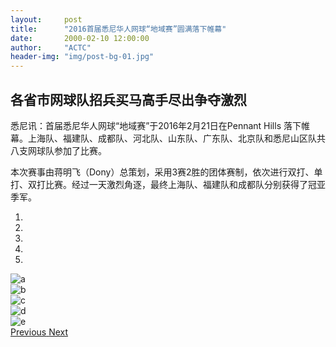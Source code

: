 ```yaml
---
layout:     post
title:      "2016首届悉尼华人网球“地域赛”圆满落下帷幕"
date:       2000-02-10 12:00:00
author:     "ACTC"
header-img: "img/post-bg-01.jpg"
---
```


<!-- <h2>首届悉尼华人网球“地域赛”圆满落下帷幕</h2> -->
<h2>各省市网球队招兵买马高手尽出争夺激烈</h2>
<p>悉尼讯：首届悉尼华人网球“地域赛”于2016年2月21日在Pennant Hills 落下帷幕。上海队、福建队、成都队、河北队、山东队、广东队、北京队和悉尼山区队共八支网球队参加了比赛。</p>
<p>本次赛事由蒋明飞（Dony）总策划，采用3赛2胜的团体赛制，依次进行双打、单打、双打比赛。经过一天激烈角逐，最终上海队、福建队和成都队分别获得了冠亚季军。</p>

<div class="row text-center">
    <div class="col-xs-12 col-sm-12 col-md-10 col-md-offset-1 col-lg-10 col-lg-offset-1">
        <div id="carousel-example-generic" class="carousel slide" data-ride="carousel">
            <!-- Indicators -->
            <ol class="carousel-indicators">
                <li data-target="#carousel-example-generic" data-slide-to="0" class="active"></li>
                <li data-target="#carousel-example-generic" data-slide-to="1"></li>
                <li data-target="#carousel-example-generic" data-slide-to="2"></li>
                <li data-target="#carousel-example-generic" data-slide-to="3"></li>
                <li data-target="#carousel-example-generic" data-slide-to="4"></li>
            </ol>
            <!-- Wrapper for slides -->
            <div class="carousel-inner" role="listbox">
                <div class="item active">
                    <img src="{{ site.baseurl }}/img/2016/02/a.jpg" alt="a">
                    <div class="carousel-caption">
                    </div>
                </div>
                <div class="item">
                    <img src="{{ site.baseurl }}/img/2016/02/b.jpg" alt="b">
                    <div class="carousel-caption">
                    </div>
                </div>
                <div class="item">
                    <img src="{{ site.baseurl }}/img/2016/02/c.jpg" alt="c">
                    <div class="carousel-caption">
                    </div>
                </div>
                <div class="item">
                    <img src="{{ site.baseurl }}/img/2016/02/d.jpg" alt="d">
                    <div class="carousel-caption">
                    </div>
                </div>
                <div class="item">
                    <img src="{{ site.baseurl }}/img/2016/02/e.jpg" alt="e">
                    <div class="carousel-caption">
                    </div>
                </div>
            </div>
            <!-- Controls -->
            <a class="left carousel-control" href="#carousel-example-generic" role="button" data-slide="prev">
                <span class="glyphicon glyphicon-chevron-left" aria-hidden="true"></span>
                <span class="sr-only">Previous</span>
            </a>
            <a class="right carousel-control" href="#carousel-example-generic" role="button" data-slide="next">
                <span class="glyphicon glyphicon-chevron-right" aria-hidden="true"></span>
                <span class="sr-only">Next</span>
            </a>
        </div>
    </div>
</div>
